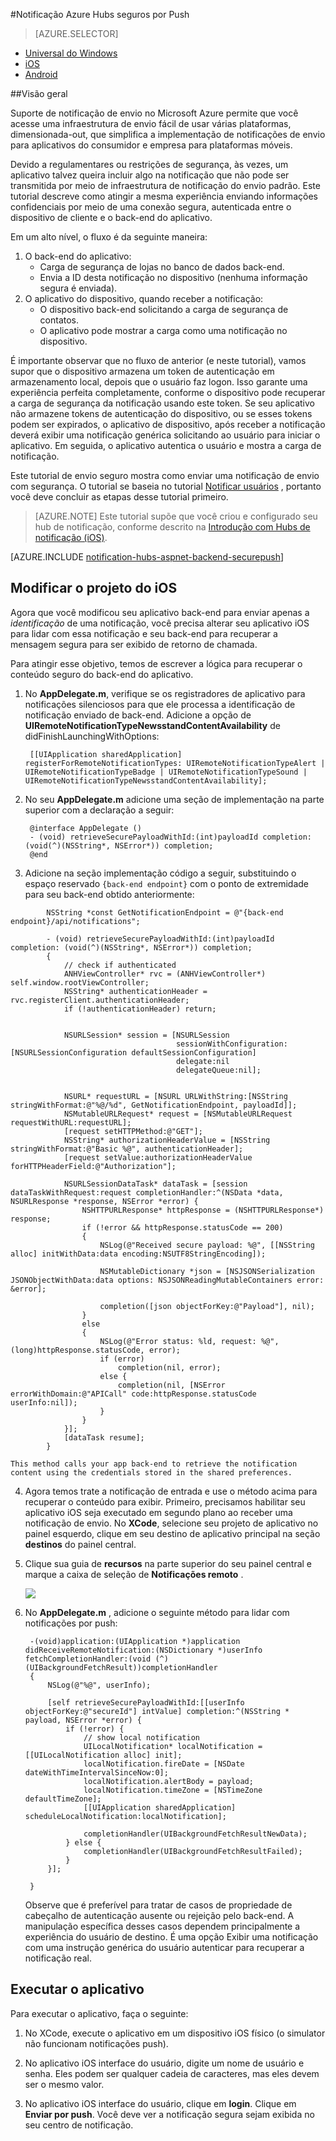 <properties
    pageTitle="Notificação Azure Hubs seguros por Push"
    description="Saiba como enviar notificações por push seguro para um aplicativo iOS do Azure. Exemplos de código escritos em objetivo-C e c#."
    documentationCenter="ios"
    authors="ysxu"
    manager="erikre"
    editor=""
    services="notification-hubs"/>

<tags
    ms.service="notification-hubs"
    ms.workload="mobile"
    ms.tgt_pltfrm="ios"
    ms.devlang="objective-c"
    ms.topic="article"
    ms.date="06/29/2016"
    ms.author="yuaxu"/>

#<a name="azure-notification-hubs-secure-push"></a>Notificação Azure Hubs seguros por Push

> [AZURE.SELECTOR]
- [Universal do Windows](notification-hubs-aspnet-backend-windows-dotnet-wns-secure-push-notification.md)
- [iOS](notification-hubs-aspnet-backend-ios-push-apple-apns-secure-notification.md)
- [Android](notification-hubs-aspnet-backend-android-secure-google-gcm-push-notification.md)


##<a name="overview"></a>Visão geral

Suporte de notificação de envio no Microsoft Azure permite que você acesse uma infraestrutura de envio fácil de usar várias plataformas, dimensionada-out, que simplifica a implementação de notificações de envio para aplicativos do consumidor e empresa para plataformas móveis.

Devido a regulamentares ou restrições de segurança, às vezes, um aplicativo talvez queira incluir algo na notificação que não pode ser transmitida por meio de infraestrutura de notificação do envio padrão. Este tutorial descreve como atingir a mesma experiência enviando informações confidenciais por meio de uma conexão segura, autenticada entre o dispositivo de cliente e o back-end do aplicativo.

Em um alto nível, o fluxo é da seguinte maneira:

1. O back-end do aplicativo:
    - Carga de segurança de lojas no banco de dados back-end.
    - Envia a ID desta notificação no dispositivo (nenhuma informação segura é enviada).
2. O aplicativo do dispositivo, quando receber a notificação:
    - O dispositivo back-end solicitando a carga de segurança de contatos.
    - O aplicativo pode mostrar a carga como uma notificação no dispositivo.

É importante observar que no fluxo de anterior (e neste tutorial), vamos supor que o dispositivo armazena um token de autenticação em armazenamento local, depois que o usuário faz logon. Isso garante uma experiência perfeita completamente, conforme o dispositivo pode recuperar a carga de segurança da notificação usando este token. Se seu aplicativo não armazene tokens de autenticação do dispositivo, ou se esses tokens podem ser expirados, o aplicativo de dispositivo, após receber a notificação deverá exibir uma notificação genérica solicitando ao usuário para iniciar o aplicativo. Em seguida, o aplicativo autentica o usuário e mostra a carga de notificação.

Este tutorial de envio seguro mostra como enviar uma notificação de envio com segurança. O tutorial se baseia no tutorial [Notificar usuários](notification-hubs-aspnet-backend-ios-apple-apns-notification.md) , portanto você deve concluir as etapas desse tutorial primeiro.

> [AZURE.NOTE] Este tutorial supõe que você criou e configurado seu hub de notificação, conforme descrito na [Introdução com Hubs de notificação (iOS)](notification-hubs-ios-apple-push-notification-apns-get-started.md).

[AZURE.INCLUDE [notification-hubs-aspnet-backend-securepush](../../includes/notification-hubs-aspnet-backend-securepush.md)]

## <a name="modify-the-ios-project"></a>Modificar o projeto do iOS

Agora que você modificou seu aplicativo back-end para enviar apenas a *identificação* de uma notificação, você precisa alterar seu aplicativo iOS para lidar com essa notificação e seu back-end para recuperar a mensagem segura para ser exibido de retorno de chamada.

Para atingir esse objetivo, temos de escrever a lógica para recuperar o conteúdo seguro do back-end do aplicativo.

1. No **AppDelegate.m**, verifique se os registradores de aplicativo para notificações silenciosos para que ele processa a identificação de notificação enviado de back-end. Adicione a opção de **UIRemoteNotificationTypeNewsstandContentAvailability** de didFinishLaunchingWithOptions:

        [[UIApplication sharedApplication] registerForRemoteNotificationTypes: UIRemoteNotificationTypeAlert | UIRemoteNotificationTypeBadge | UIRemoteNotificationTypeSound | UIRemoteNotificationTypeNewsstandContentAvailability];

2. No seu **AppDelegate.m** adicione uma seção de implementação na parte superior com a declaração a seguir:

        @interface AppDelegate ()
        - (void) retrieveSecurePayloadWithId:(int)payloadId completion: (void(^)(NSString*, NSError*)) completion;
        @end

3. Adicione na seção implementação código a seguir, substituindo o espaço reservado `{back-end endpoint}` com o ponto de extremidade para seu back-end obtido anteriormente:

```
        NSString *const GetNotificationEndpoint = @"{back-end endpoint}/api/notifications";

        - (void) retrieveSecurePayloadWithId:(int)payloadId completion: (void(^)(NSString*, NSError*)) completion;
        {
            // check if authenticated
            ANHViewController* rvc = (ANHViewController*) self.window.rootViewController;
            NSString* authenticationHeader = rvc.registerClient.authenticationHeader;
            if (!authenticationHeader) return;


            NSURLSession* session = [NSURLSession
                                     sessionWithConfiguration:[NSURLSessionConfiguration defaultSessionConfiguration]
                                     delegate:nil
                                     delegateQueue:nil];


            NSURL* requestURL = [NSURL URLWithString:[NSString stringWithFormat:@"%@/%d", GetNotificationEndpoint, payloadId]];
            NSMutableURLRequest* request = [NSMutableURLRequest requestWithURL:requestURL];
            [request setHTTPMethod:@"GET"];
            NSString* authorizationHeaderValue = [NSString stringWithFormat:@"Basic %@", authenticationHeader];
            [request setValue:authorizationHeaderValue forHTTPHeaderField:@"Authorization"];

            NSURLSessionDataTask* dataTask = [session dataTaskWithRequest:request completionHandler:^(NSData *data, NSURLResponse *response, NSError *error) {
                NSHTTPURLResponse* httpResponse = (NSHTTPURLResponse*) response;
                if (!error && httpResponse.statusCode == 200)
                {
                    NSLog(@"Received secure payload: %@", [[NSString alloc] initWithData:data encoding:NSUTF8StringEncoding]);

                    NSMutableDictionary *json = [NSJSONSerialization JSONObjectWithData:data options: NSJSONReadingMutableContainers error: &error];

                    completion([json objectForKey:@"Payload"], nil);
                }
                else
                {
                    NSLog(@"Error status: %ld, request: %@", (long)httpResponse.statusCode, error);
                    if (error)
                        completion(nil, error);
                    else {
                        completion(nil, [NSError errorWithDomain:@"APICall" code:httpResponse.statusCode userInfo:nil]);
                    }
                }
            }];
            [dataTask resume];
        }
```

    This method calls your app back-end to retrieve the notification content using the credentials stored in the shared preferences.

4. Agora temos trate a notificação de entrada e use o método acima para recuperar o conteúdo para exibir. Primeiro, precisamos habilitar seu aplicativo iOS seja executado em segundo plano ao receber uma notificação de envio. No **XCode**, selecione seu projeto de aplicativo no painel esquerdo, clique em seu destino de aplicativo principal na seção **destinos** do painel central.

5. Clique sua guia de **recursos** na parte superior do seu painel central e marque a caixa de seleção de **Notificações remoto** .

    ![][IOS1]


6. No **AppDelegate.m** , adicione o seguinte método para lidar com notificações por push:

        -(void)application:(UIApplication *)application didReceiveRemoteNotification:(NSDictionary *)userInfo fetchCompletionHandler:(void (^)(UIBackgroundFetchResult))completionHandler
        {
            NSLog(@"%@", userInfo);

            [self retrieveSecurePayloadWithId:[[userInfo objectForKey:@"secureId"] intValue] completion:^(NSString * payload, NSError *error) {
                if (!error) {
                    // show local notification
                    UILocalNotification* localNotification = [[UILocalNotification alloc] init];
                    localNotification.fireDate = [NSDate dateWithTimeIntervalSinceNow:0];
                    localNotification.alertBody = payload;
                    localNotification.timeZone = [NSTimeZone defaultTimeZone];
                    [[UIApplication sharedApplication] scheduleLocalNotification:localNotification];

                    completionHandler(UIBackgroundFetchResultNewData);
                } else {
                    completionHandler(UIBackgroundFetchResultFailed);
                }
            }];

        }

    Observe que é preferível para tratar de casos de propriedade de cabeçalho de autenticação ausente ou rejeição pelo back-end. A manipulação específica desses casos dependem principalmente a experiência do usuário de destino. É uma opção Exibir uma notificação com uma instrução genérica do usuário autenticar para recuperar a notificação real.

## <a name="run-the-application"></a>Executar o aplicativo

Para executar o aplicativo, faça o seguinte:

1. No XCode, execute o aplicativo em um dispositivo iOS físico (o simulator não funcionam notificações push).

2. No aplicativo iOS interface do usuário, digite um nome de usuário e senha. Eles podem ser qualquer cadeia de caracteres, mas eles devem ser o mesmo valor.

3. No aplicativo iOS interface do usuário, clique em **login**. Clique em **Enviar por push**. Você deve ver a notificação segura sejam exibida no seu centro de notificação.

[IOS1]: ./media/notification-hubs-aspnet-backend-ios-secure-push/secure-push-ios-1.png

